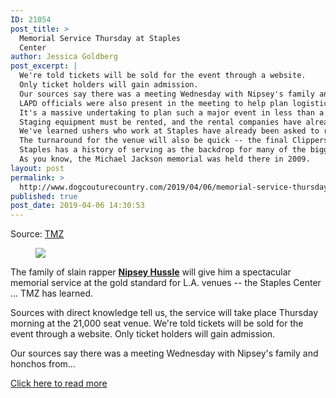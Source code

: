 ```yaml
---
ID: 21054
post_title: >
  Memorial Service Thursday at Staples
  Center
author: Jessica Goldberg
post_excerpt: |
  We're told tickets will be sold for the event through a website.
  Only ticket holders will gain admission.
  Our sources say there was a meeting Wednesday with Nipsey's family and honchos from Staples.
  LAPD officials were also present in the meeting to help plan logistics and security for the event.
  It's a massive undertaking to plan such a major event in less than a week.
  Staging equipment must be rented, and the rental companies have already been contacted.
  We've learned ushers who work at Staples have already been asked to reserve the day so they can work.
  The turnaround for the venue will also be quick -- the final Clippers game for the regular season is the night before.
  Staples has a history of serving as the backdrop for many of the biggest events in Hollywood.
  As you know, the Michael Jackson memorial was held there in 2009.
layout: post
permalink: >
  http://www.dogcouturecountry.com/2019/04/06/memorial-service-thursday-at-staples-center/
published: true
post_date: 2019-04-06 14:30:53
---
```

<p class="article-info-author-source"> <span>Source: <a href="https://www.tmz.com/2019/04/06/nipsey-hussle-memorial-funeral-thursday-morning-staples-center/" target="_blank">TMZ</a></span> </p> <figure><img src="https://images.tmz.com/2019/04/06/0405-nipsey-hussle-tmz-2.jpg"></figure>
<p>The family of slain rapper <a href="https://www.tmz.com/person/nipsy-hussle/"><strong>Nipsey Hussle</strong></a> will give him a spectacular memorial service at the gold standard for L.A. venues -- the Staples Center ... TMZ has learned.</p>
<p>Sources with direct knowledge tell us, the service will take place Thursday morning at the 21,000 seat venue. We're told tickets will be sold for the event through a website. Only ticket holders will gain admission.</p>
<p>Our sources say there was a meeting Wednesday with Nipsey's family and honchos from...</p> <p class="article-info-more"> <a href="https://www.tmz.com/2019/04/06/nipsey-hussle-memorial-funeral-thursday-morning-staples-center/" target="_blank">Click here to read more</a> </p>